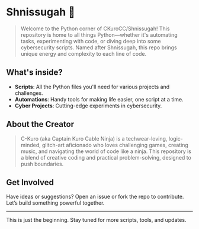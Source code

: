 # Shnissugah 🐍

> Welcome to the Python corner of CKuroCC/Shnissugah! 
> This repository is home to all things Python—whether it's automating tasks, experimenting with code, or diving deep into some cybersecurity scripts. Named after Shnissugah, this repo brings unique energy and complexity to each line of code.

## What's inside?

* **Scripts**: All the Python files you'll need for various projects and challenges.
* **Automations**: Handy tools for making life easier, one script at a time.
* **Cyber Projects**: Cutting-edge experiments in cybersecurity.

## About the Creator

> C-Kuro (aka Captain Kuro Cable Ninja) is a techwear-loving, logic-minded, glitch-art aficionado who loves challenging games, creating music, and navigating the world of code like a ninja. This repository is a blend of creative coding and practical problem-solving, designed to push boundaries.

## Get Involved

Have ideas or suggestions? Open an issue or fork the repo to contribute. Let’s build something powerful together.

---

This is just the beginning. Stay tuned for more scripts, tools, and updates.
